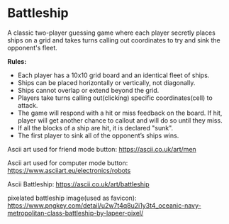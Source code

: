 # Battleship

A classic two-player guessing game where each player secretly places ships on a grid and takes turns calling out coordinates to try and sink the opponent's fleet.

**Rules:**

- Each player has a 10x10 grid board and an identical fleet of ships.
- Ships can be placed horizontally or vertically, not diagonally.
- Ships cannot overlap or extend beyond the grid.
- Players take turns calling out(clicking) specific coordinates(cell) to attack.
- The game will respond with a hit or miss feedback on the board. If hit, player will get another chance to callout and will do so until they miss.
- If all the blocks of a ship are hit, it is declared "sunk".
- The first player to sink all of the opponent’s ships wins.

Ascii art used for friend mode button: https://ascii.co.uk/art/men

Ascii art used for computer mode button: https://www.asciiart.eu/electronics/robots

Ascii Battleship: https://ascii.co.uk/art/battleship

pixelated battleship image(used as favicon): https://www.pngkey.com/detail/u2w7t4q8u2i1y3t4_oceanic-navy-metropolitan-class-battleship-by-lapeer-pixel/
